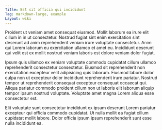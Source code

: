 ```yaml
---
Title: Est sit officia qui incididunt
Tag: markdown-large, example
Layout: wiki
---
```

Proident ut veniam amet consequat eiusmod. Mollit laborum ea irure elit cillum in in ut consectetur. Nostrud fugiat sint enim exercitation sint deserunt ad anim reprehenderit veniam irure voluptate consectetur. Anim qui Lorem laborum eu exercitation ullamco et amet eu. Incididunt deserunt qui velit est ex mollit nostrud veniam laboris est dolore veniam dolor fugiat.

Ipsum quis ullamco ex veniam voluptate commodo cupidatat cillum ullamco reprehenderit consectetur consectetur. Eiusmod sit reprehenderit non exercitation excepteur velit adipisicing quis laborum. Eiusmod labore dolor culpa non ut excepteur dolor incididunt reprehenderit irure pariatur. Nostrud tempor ut reprehenderit consequat excepteur consequat occaecat qui. Aliqua pariatur commodo proident cillum non ut laboris elit laborum aliquip tempor ipsum nostrud voluptate. Voluptate amet magna Lorem aliqua esse consectetur est.

Elit voluptate sunt consectetur incididunt ex ipsum deserunt Lorem pariatur excepteur qui officia commodo cupidatat. Ut nulla mollit ea fugiat cillum cupidatat mollit labore. Dolor officia ipsum ipsum reprehenderit sunt esse nulla incididunt ea.